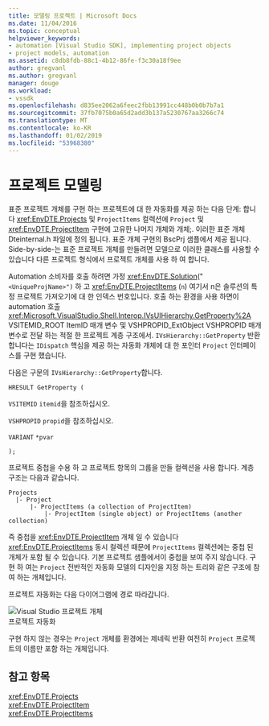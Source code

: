```yaml
---
title: 모델링 프로젝트 | Microsoft Docs
ms.date: 11/04/2016
ms.topic: conceptual
helpviewer_keywords:
- automation [Visual Studio SDK], implementing project objects
- project models, automation
ms.assetid: c8db8fdb-88c1-4b12-86fe-f3c30a18f9ee
author: gregvanl
ms.author: gregvanl
manager: douge
ms.workload:
- vssdk
ms.openlocfilehash: d835ee2062a6feec2fbb13991cc448b0b0b7b7a1
ms.sourcegitcommit: 37fb7075b0a65d2add3b137a5230767aa3266c74
ms.translationtype: MT
ms.contentlocale: ko-KR
ms.lasthandoff: 01/02/2019
ms.locfileid: "53968380"
---
```

# <a name="project-modeling"></a>프로젝트 모델링
표준 프로젝트 개체를 구현 하는 프로젝트에 대 한 자동화를 제공 하는 다음 단계: 합니다 <xref:EnvDTE.Projects> 및 `ProjectItems` 컬렉션에 `Project` 및 <xref:EnvDTE.ProjectItem> 구현에 고유한 나머지 개체와 개체;. 이러한 표준 개체 Dteinternal.h 파일에 정의 됩니다. 표준 개체 구현의 BscPrj 샘플에서 제공 됩니다. Side-by-side-는 표준 프로젝트 개체를 만들려면 모델으로 이러한 클래스를 사용할 수 있습니다 다른 프로젝트 형식에서 프로젝트 개체를 사용 하 여 합니다.  
  
 Automation 소비자를 호출 하려면 가정 <xref:EnvDTE.Solution>("`<UniqueProjName>")` 하 고 <xref:EnvDTE.ProjectItems> (`n`) 여기서 n은 솔루션의 특정 프로젝트 가져오기에 대 한 인덱스 번호입니다. 호출 하는 환경을 사용 하면이 automation 호출 <xref:Microsoft.VisualStudio.Shell.Interop.IVsUIHierarchy.GetProperty%2A> VSITEMID_ROOT ItemID 매개 변수 및 VSHPROPID_ExtObject VSHPROPID 매개 변수로 전달 하는 적절 한 프로젝트 계층 구조에서. `IVsHierarchy::GetProperty` 반환 합니다는 `IDispatch` 핵심을 제공 하는 자동화 개체에 대 한 포인터 `Project` 인터페이스를 구현 했습니다.  
  
 다음은 구문의 `IVsHierarchy::GetProperty`합니다.  
  
 `HRESULT GetProperty (`  
  
 `VSITEMID` `itemid`을 참조하십시오.  
  
 `VSHPROPID` `propid`을 참조하십시오.  
  
 `VARIANT` `*pvar`  
  
 `);`  
  
 프로젝트 중첩을 수용 하 고 프로젝트 항목의 그룹을 만들 컬렉션을 사용 합니다. 계층 구조는 다음과 같습니다.  
  
```  
Projects  
  |- Project  
      |- ProjectItems (a collection of ProjectItem)  
          |- ProjectItem (single object) or ProjectItems (another collection)  
```  
  
 즉 중첩을 <xref:EnvDTE.ProjectItem> 개체 일 수 있습니다 <xref:EnvDTE.ProjectItems> 동시 컬렉션 때문에 `ProjectItems` 컬렉션에는 중첩 된 개체가 포함 될 수 있습니다. 기본 프로젝트 샘플에서이 중첩을 보여 주지 않습니다. 구현 하 여는 `Project` 전반적인 자동화 모델의 디자인을 지정 하는 트리와 같은 구조에 참여 하는 개체입니다.  
  
 프로젝트 자동화는 다음 다이어그램에 경로 따라갑니다.  
  
 ![Visual Studio 프로젝트 개체](../../extensibility/internals/media/projectobjects.gif "ProjectObjects")  
프로젝트 자동화  
  
 구현 하지 않는 경우는 `Project` 개체를 환경에는 제네릭 반환 여전히 `Project` 프로젝트의 이름만 포함 하는 개체입니다.  
  
## <a name="see-also"></a>참고 항목  
 <xref:EnvDTE.Projects>   
 <xref:EnvDTE.ProjectItem>   
 <xref:EnvDTE.ProjectItems>